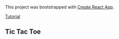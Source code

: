 This project was bootstrapped with [Create React App](https://github.com/facebook/create-react-app).

[Tutorial](https://reactjs.org/docs/create-a-new-react-app.html)

## Tic Tac Toe

